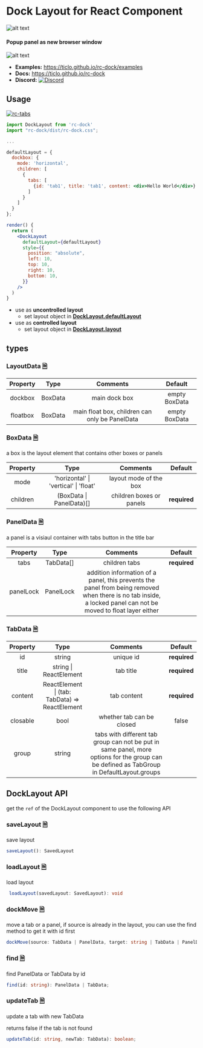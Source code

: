 # Dock Layout for React Component

![alt text](https://ticlo.github.io/rc-dock/images/demo.gif)

#### Popup panel as new browser window
![alt text](https://ticlo.github.io/rc-dock/images/new-window.gif)

- **Examples:** https://ticlo.github.io/rc-dock/examples
- **Docs:** https://ticlo.github.io/rc-dock
- **Discord:** [![Discord](https://img.shields.io/discord/434106806503997445.svg?color=7289DA&logo=discord&logoColor=white
)](https://discord.gg/G7pw9DR)

## Usage

[![rc-tabs](https://nodei.co/npm/rc-dock.png)](https://npmjs.org/package/rc-dock)

```jsx
import DockLayout from 'rc-dock'
import "rc-dock/dist/rc-dock.css";

...

defaultLayout = {
  dockbox: {
    mode: 'horizontal',
    children: [
      {
        tabs: [
          {id: 'tab1', title: 'tab1', content: <div>Hello World</div>}
        ]
      }
    ]
  }
};

render() {
  return (
    <DockLayout
      defaultLayout={defaultLayout}
      style={{
        position: "absolute",
        left: 10,
        top: 10,
        right: 10,
        bottom: 10,
      }}
    />
  )
}

```
- use as **uncontrolled layout**
  - set layout object in **[DockLayout.defaultLayout](https://ticlo.github.io/rc-dock/interfaces/docklayout.layoutprops.html#defaultlayout)**
- use as **controlled layout**
  - set layout object in **[DockLayout.layout](https://ticlo.github.io/rc-dock/interfaces/docklayout.layoutprops.html#layout)** 


## types


### LayoutData [🗎](https://ticlo.github.io/rc-dock/interfaces/dockdata.layoutdata.html)
| Property | Type | Comments | Default |
| :---: | :---: | :---: | :---: |
| dockbox | BoxData | main dock box | empty BoxData |
| floatbox | BoxData | main float box, children can only be PanelData  | empty BoxData |

### BoxData [🗎](https://ticlo.github.io/rc-dock/interfaces/dockdata.boxdata.html)
a box is the layout element that contains other boxes or panels

| Property | Type | Comments | Default |
| :---: | :---: | :---: | :---: |
| mode | 'horizontal' &#x7c; 'vertical' &#x7c; 'float' | layout mode of the box | |
| children | (BoxData &#x7c; PanelData)[] | children boxes or panels | **required** |

### PanelData [🗎](https://ticlo.github.io/rc-dock/interfaces/dockdata.paneldata.html)
a panel is a visiaul container with tabs button in the title bar

| Property | Type | Comments | Default |
| :---: | :---: | :---: | :---: |
| tabs | TabData[] | children tabs | **required** |
| panelLock | PanelLock | addition information of a panel, this prevents the panel from being removed when there is no tab inside, a locked panel can not be moved to float layer either | |


### TabData [🗎](https://ticlo.github.io/rc-dock/interfaces/dockdata.tabdata.html)
| Property | Type | Comments | Default |
| :---: | :---: | :---: | :---: |
| id | string | unique id | **required** |
| title | string &#x7c; ReactElement | tab title | **required** |
| content | ReactElement &#x7c; (tab: TabData) => ReactElement | tab content | **required** |
| closable | bool | whether tab can be closed | false |
| group | string | tabs with different tab group can not be put in same panel, more options for the group can be defined as TabGroup in DefaultLayout.groups | |

## DockLayout API

get the `ref` of the DockLayout component to use the following API

### saveLayout [🗎](https://ticlo.github.io/rc-dock/interfaces/docklayout.layoutprops.html)
save layout

```typescript
saveLayout(): SavedLayout 
```

### loadLayout [🗎](https://ticlo.github.io/rc-dock/interfaces/docklayout.layoutprops.html)
load layout

```typescript
 loadLayout(savedLayout: SavedLayout): void
```

### dockMove [🗎](https://ticlo.github.io/rc-dock/classes/docklayout.docklayout-1.html#dockmove)
move a tab or a panel, if source is already in the layout, you can use the find method to get it with id first

```typescript
dockMove(source: TabData | PanelData, target: string | TabData | PanelData | BoxData, direction: DropDirection): void;
```

### find [🗎](https://ticlo.github.io/rc-dock/classes/docklayout.docklayout-1.html#find)
find PanelData or TabData by id

```typescript
find(id: string): PanelData | TabData;
```

### updateTab [🗎](https://ticlo.github.io/rc-dock/classes/docklayout.docklayout-1.html#updatetab)
update a tab with new TabData

returns false if the tab is not found

```typescript
updateTab(id: string, newTab: TabData): boolean;
```
